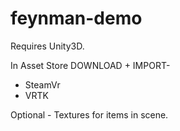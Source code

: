 # feynman-demo

Requires Unity3D.

In Asset Store DOWNLOAD + IMPORT-

- SteamVr
- VRTK

Optional - Textures for items in scene.
